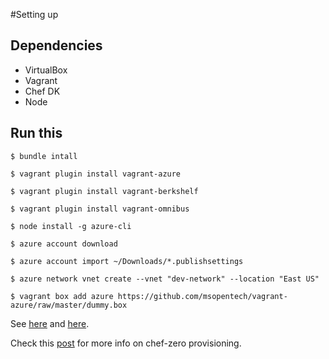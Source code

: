 #Setting up

## Dependencies
- VirtualBox
- Vagrant
- Chef DK
- Node

## Run this
```$ bundle intall```

```$ vagrant plugin install vagrant-azure```

```$ vagrant plugin install vagrant-berkshelf```

```$ vagrant plugin install vagrant-omnibus```

```$ node install -g azure-cli```

```$ azure account download```

```$ azure account import ~/Downloads/*.publishsettings```

```$ azure network vnet create --vnet "dev-network" --location "East US"```

```$ vagrant box add azure https://github.com/msopentech/vagrant-azure/raw/master/dummy.box```

See [here](https://unindented.org/articles/provision-azure-boxes-with-vagrant/) and [here](https://github.com/Azure/vagrant-azure).

Check this [post](https://christinemdraper.wordpress.com/2014/07/23/multi-node-topologies-using-vagrant-and-chef-zero/) for more info on chef-zero provisioning.
